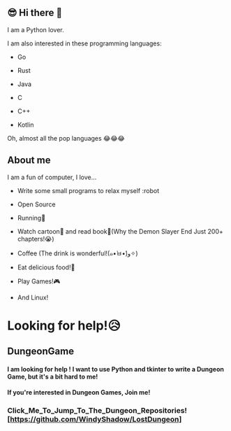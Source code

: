 ## 😎 Hi there 👋

I am a Python lover.

I am also interested in these programming languages:

- Go

- Rust

- Java

- C

- C++

- Kotlin

Oh, almost all the pop languages 😂😂😂

## About me

I am a fun of computer, I love...

- Write some small programs to relax myself :robot

- Open Source 

- Running🏃‍

- Watch cartoon📗 and read book📖(Why the Demon Slayer End Just 200+ chapters!😭)

- Coffee  (The drink is wonderful!(๑•̀ㅂ•́)و✧)

- Eat delicious food!🍰

- Play Games!🎮

- And Linux!

# Looking for help!😥

## DungeonGame

#### I am looking for help ! I want to use Python and tkinter to write a Dungeon Game, but it's a bit hard to me!

#### If you're interested in Dungeon Games, Join me!

### Click_Me_To_Jump_To_The_Dungeon_Repositories![https://github.com/WindyShadow/LostDungeon]
